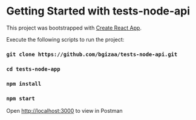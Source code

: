 # Getting Started with tests-node-api

This project was bootstrapped with [Create React App](https://github.com/facebook/create-react-app).



Execute the following scripts to run the project:

### `git clone https://github.com/bgizaa/tests-node-api.git`

### `cd tests-node-app`

### `npm install`

### `npm start`

Open [http://localhost:3000](http://localhost:3000) to view in Postman

